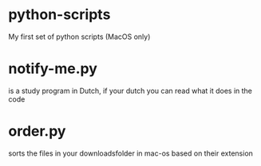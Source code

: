 # python-scripts
My first set of python scripts (MacOS only)

# notify-me.py 
is a study program in Dutch, if your dutch you can read what it does in the code
# order.py  
sorts the files in your downloadsfolder in mac-os based on their extension
